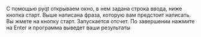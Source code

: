 С помощью pyqt открываем окно, в нем задана строка ввода, ниже кнопка старт. Выше написана фраза, которую вам предстоит написать.
Вы жмете на кнопку старт. Запускается отсчет. По завершении нажмите на Enter и программа выведет ваши результаты
